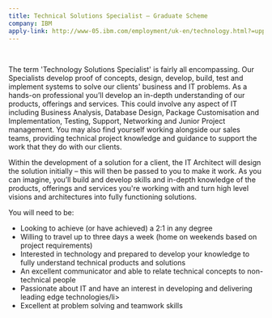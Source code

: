 ```yaml
---
title: Technical Solutions Specialist – Graduate Scheme
company: IBM
apply-link: http://www-05.ibm.com/employment/uk-en/technology.html?=uppermenu
---
```

<br>
<p>
The term 'Technology Solutions Specialist' is fairly all encompassing. Our Specialists develop proof of concepts, design, develop, build, test and implement systems to solve our clients' business and IT problems.
As a hands-on professional you’ll develop an in-depth understanding of our products, offerings and services. This could involve any aspect of IT including Business Analysis, Database Design, Package Customisation and Implementation, Testing, Support, Networking and Junior Project management. You may also find yourself working alongside our sales teams, providing technical project knowledge and guidance to support the work that they do with our clients.
</p>
<p>
Within the development of a solution for a client, the IT Architect will design the solution initially – this will then be passed to you to make it work. As you can imagine, you’ll build and develop skills and in-depth knowledge of the products, offerings and services you're working with and turn high level visions and architectures into fully functioning solutions.
</p>
<p>
    You will need to be:
    <ul>
        <li>Looking to achieve (or have achieved) a 2:1 in any degree</li>
        <li>Willing to travel up to three days a week (home on weekends based on project requirements)</li>
        <li>Interested in technology and prepared to develop your knowledge to fully understand technical products and solutions</li>
        <li>An excellent communicator and able to relate technical concepts to non-technical people</li>
        <li>Passionate about IT and have an interest in developing and delivering leading edge technologies/li>
        <li>Excellent at problem solving and teamwork skills</li>
    </ul>
</p>